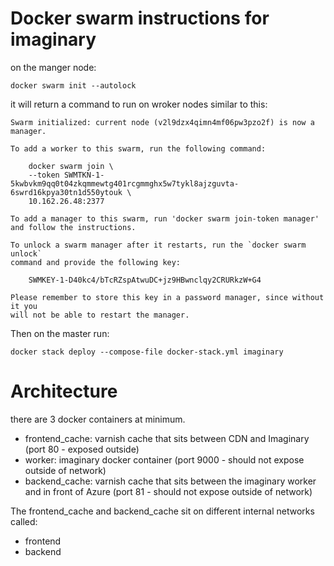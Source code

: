 # Docker swarm instructions for imaginary

on the manger node:

    docker swarm init --autolock

it will return a command to run on wroker nodes similar to this:

    Swarm initialized: current node (v2l9dzx4qimn4mf06pw3pzo2f) is now a manager.

    To add a worker to this swarm, run the following command:

        docker swarm join \
        --token SWMTKN-1-5kwbvkm9qq0t04zkqmmewtg401rcgmmghx5w7tykl8ajzguvta-6swrd16kpya30tn1d550ytouk \
        10.162.26.48:2377

    To add a manager to this swarm, run 'docker swarm join-token manager' and follow the instructions.

    To unlock a swarm manager after it restarts, run the `docker swarm unlock`
    command and provide the following key:

        SWMKEY-1-D40kc4/bTcRZspAtwuDC+jz9HBwnclqy2CRURkzW+G4

    Please remember to store this key in a password manager, since without it you
    will not be able to restart the manager.

Then on the master run:

    docker stack deploy --compose-file docker-stack.yml imaginary


# Architecture

there are 3 docker containers at minimum.

* frontend_cache: varnish cache that sits between CDN and Imaginary (port 80 - exposed outside)
* worker: imaginary docker container (port 9000 - should not expose outside of network)
* backend_cache: varnish cache that sits between the imaginary worker and in front of Azure (port 81 - should not expose outside of network)

The frontend_cache and backend_cache sit on different internal networks called:

* frontend
* backend
